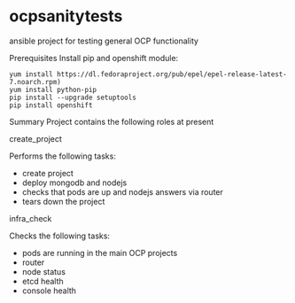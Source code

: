 # ocpsanitytests
ansible project for testing general OCP functionality

Prerequisites
Install pip and openshift module:

    yum install https://dl.fedoraproject.org/pub/epel/epel-release-latest-7.noarch.rpm)
    yum install python-pip
    pip install --upgrade setuptools
    pip install openshift


Summary
Project contains the following roles at present

create_project

Performs the following tasks:
- create project
- deploy mongodb and nodejs
- checks that pods are up and nodejs answers via router
- tears down the project

infra_check

Checks the following tasks:
- pods are running in the main OCP projects
- router
- node status 
- etcd health
- console health



